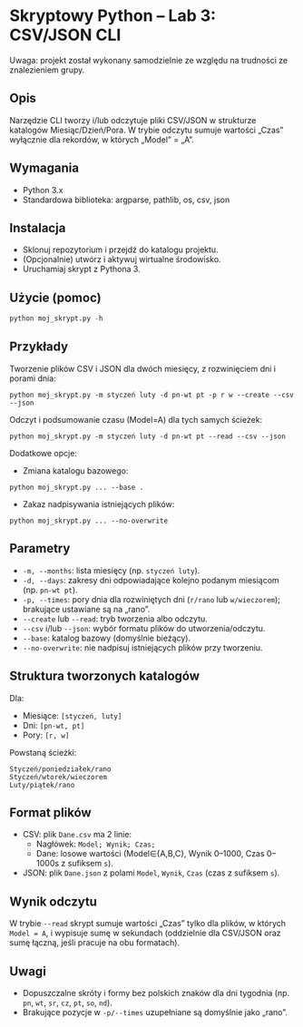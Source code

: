 # Skryptowy Python – Lab 3: CSV/JSON CLI

Uwaga: projekt został wykonany samodzielnie ze względu na trudności ze znalezieniem grupy.

## Opis
Narzędzie CLI tworzy i/lub odczytuje pliki CSV/JSON w strukturze katalogów Miesiąc/Dzień/Pora. W trybie odczytu sumuje wartości „Czas” wyłącznie dla rekordów, w których „Model” = „A”.

## Wymagania
- Python 3.x
- Standardowa biblioteka: argparse, pathlib, os, csv, json

## Instalacja
- Sklonuj repozytorium i przejdź do katalogu projektu.
- (Opcjonalnie) utwórz i aktywuj wirtualne środowisko.
- Uruchamiaj skrypt z Pythona 3.

## Użycie (pomoc)
``` Python 
python moj_skrypt.py -h
```

## Przykłady
Tworzenie plików CSV i JSON dla dwóch miesięcy, z rozwinięciem dni i porami dnia:
```
python moj_skrypt.py -m styczeń luty -d pn-wt pt -p r w --create --csv --json

```
Odczyt i podsumowanie czasu (Model=A) dla tych samych ścieżek:
``` 
python moj_skrypt.py -m styczeń luty -d pn-wt pt --read --csv --json

```

Dodatkowe opcje:
- Zmiana katalogu bazowego:
```
python moj_skrypt.py ... --base .

```
- Zakaz nadpisywania istniejących plików:

```
python moj_skrypt.py ... --no-overwrite

```

## Parametry
- `-m, --months`: lista miesięcy (np. `styczeń luty`).
- `-d, --days`: zakresy dni odpowiadające kolejno podanym miesiącom (np. `pn-wt pt`).
- `-p, --times`: pory dnia dla rozwiniętych dni (`r/rano` lub `w/wieczorem`); brakujące ustawiane są na „rano”.
- `--create` lub `--read`: tryb tworzenia albo odczytu.
- `--csv` i/lub `--json`: wybór formatu plików do utworzenia/odczytu.
- `--base`: katalog bazowy (domyślnie bieżący).
- `--no-overwrite`: nie nadpisuj istniejących plików przy tworzeniu.

## Struktura tworzonych katalogów
Dla:
- Miesiące: `[styczeń, luty]`
- Dni: `[pn-wt, pt]`
- Pory: `[r, w]`

Powstaną ścieżki:
```
Styczeń/poniedziałek/rano
Styczeń/wtorek/wieczorem
Luty/piątek/rano
```

## Format plików
- CSV: plik `Dane.csv` ma 2 linie:
  - Nagłówek: `Model; Wynik; Czas;`
  - Dane: losowe wartości (Model∈{A,B,C}, Wynik 0–1000, Czas 0–1000s z sufiksem `s`).
- JSON: plik `Dane.json` z polami `Model`, `Wynik`, `Czas` (czas z sufiksem `s`).

## Wynik odczytu
W trybie `--read` skrypt sumuje wartości „Czas” tylko dla plików, w których `Model = A`, i wypisuje sumę w sekundach (oddzielnie dla CSV/JSON oraz sumę łączną, jeśli pracuje na obu formatach).

## Uwagi
- Dopuszczalne skróty i formy bez polskich znaków dla dni tygodnia (np. `pn`, `wt`, `sr`, `cz`, `pt`, `so`, `nd`).
- Brakujące pozycje w `-p/--times` uzupełniane są domyślnie jako „rano”.
